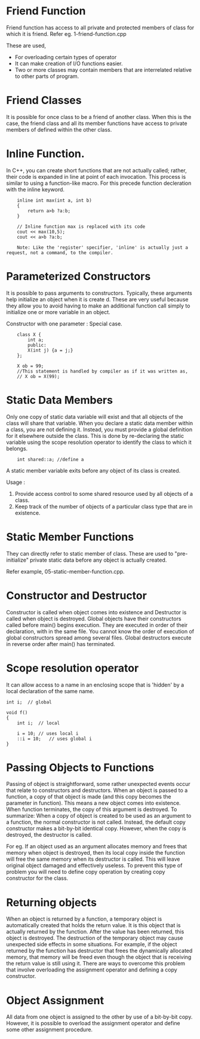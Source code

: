 # Friend Function
Friend function has access to all private and protected members of class for which it is friend.
Refer eg. 1-friend-function.cpp

These are used,
- For overloading certain types of operator
- It can make creation of I/O functions easier.
- Two or more classes may contain members that are interrelated relative to other parts of program.

# Friend Classes
It is possible for once class to be a friend of another class. When this is the case, the friend class and all its member functions have access to private members of defined within the other class.


# Inline Function.
In C++, you can create short functions that are not actually called; rather, their code is expanded in line at point of each invocation. This process is similar to using a function-like macro. For this precede function decleration with the inline keyword.

```
    inline int max(int a, int b)
    {
        return a>b ?a:b;
    }

    // Inline function max is replaced with its code
    cout << max(10,5);
    cout << a>b ?a:b;

    Note: Like the 'register' specifier, 'inline' is actually just a request, not a command, to the compiler.
```

# Parameterized Constructors

It is possible to pass arguments to constructors. Typically, these arguments help initialize an object when it is create d. These are very useful because they allow you to avoid having to make an additional function call simply to initialize one or more variable in an object.

Constructor with one parameter : Special case.

```
    class X {
        int a;
        public:
        X(int j) {a = j;}
    };

    X ob = 99; 
    //This statement is handled by compiler as if it was written as,
    // X ob = X(99);
```
# Static Data Members

Only one copy of static data variable will exist and that all objects of the class will share that variable.
When you declare a static data member within a class, you are not defining it. Instead, you must provide a global definition for it elsewhere outside the class. This is done by re-declaring the static variable using the scope resolution operator to identify the class to which it belongs.

```
    int shared::a; //define a
```

A static member variable exits before any object of its class is created.

Usage :
1)  Provide access control to some shared resource used by all objects of a class.
2)  Keep track of the number of objects of a particular class type that are in existence.

# Static Member Functions

They can directly refer to static member of class. 
These are used to "pre-initialize" private static data before any object is actually created.

Refer example, 05-static-member-function.cpp.


# Constructor and Destructor

Constructor is called when object comes into existence and Destructor is called when object is destroyed.
Global objects have their constructors called before main()  begins execution. They are executed in order of their declaration, with in the same file. You cannot know the order of execution of global constructors spread among several files. Global destructors execute in reverse order after main() has terminated.

# Scope resolution operator

It can allow access to a name in an enclosing scope that is 'hidden' by a local declaration of the same name.

```
int i;  // global

void f()
{
    int i;  // local

    i = 10; // uses local i
    ::i = 10;   // uses global i
}
```
# Passing Objects to Functions

Passing of object is straightforward, some rather unexpected events occur that relate to constructors and destructors. 
When an object is passed to a function, a copy of that object is made (and this copy becomes the parameter in function). This means a new object comes into existence. When function terminates, the copy of this argument is destroyed. 
To summarize: When a copy of object is created to be used as an argument to a function, the normal constructor is not called. Instead, the default copy constructor makes a bit-by-bit identical copy. However, when the copy is destroyed, the destructor is called.

For eg. If an object used as an argument allocates memory and frees that memory when object is destroyed, then its local copy inside the function will free the same memory when its destructor is called. This will leave original object damaged and effectively useless. To prevent this type of problem you will need to define copy operation by creating copy constructor for the class.

# Returning objects

When an object is returned by a function, a temporary object is automatically created that holds the return value. It is this object that is actually returned by the function. After the value has been returned, this object is destroyed. The destruction of the temporary object may cause unexpected side effects in some situations. For example, if the object returned by the function has destructor that frees the dynamically allocated memory, that memory will be freed even though the object that is receiving the return value is still using it. There are ways to overcome this problem that involve overloading the assignment operator and defining a copy constructor.

# Object Assignment

All data from one object is assigned to the other by use of a bit-by-bit copy. However, it is possible to overload the assignment operator and define some other assignment procedure.

